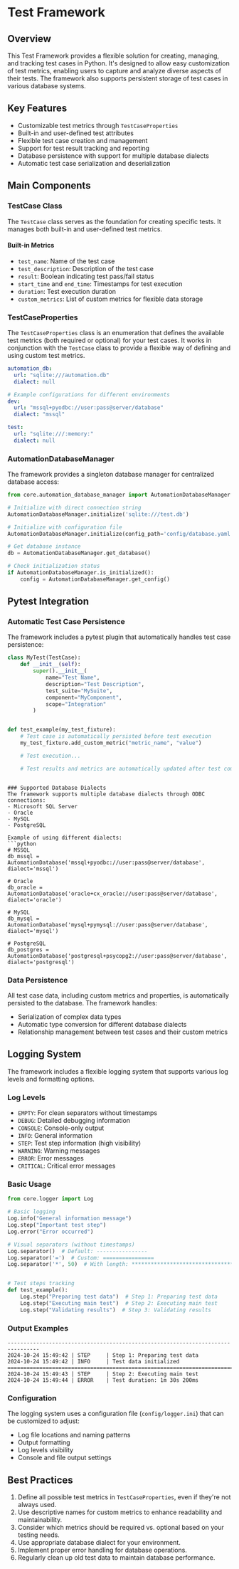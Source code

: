 # Test Framework

## Overview

This Test Framework provides a flexible solution for creating, managing, and tracking test cases in Python.
It's designed to allow easy customization of test metrics, enabling users to capture and analyze diverse aspects of
their tests.
The framework also supports persistent storage of test cases in various database systems.

## Key Features

- Customizable test metrics through `TestCaseProperties`
- Built-in and user-defined test attributes
- Flexible test case creation and management
- Support for test result tracking and reporting
- Database persistence with support for multiple database dialects
- Automatic test case serialization and deserialization

## Main Components

### TestCase Class

The `TestCase` class serves as the foundation for creating specific tests. It manages both built-in and user-defined
test metrics.

#### Built-in Metrics

- `test_name`: Name of the test case
- `test_description`: Description of the test case
- `result`: Boolean indicating test pass/fail status
- `start_time` and `end_time`: Timestamps for test execution
- `duration`: Test execution duration
- `custom_metrics`: List of custom metrics for flexible data storage

### TestCaseProperties

The `TestCaseProperties` class is an enumeration that defines the available test metrics (both required or optional)
for your test cases. It works in conjunction with the `TestCase` class to provide a flexible way of defining
and using custom test metrics.

```yaml
automation_db:
  url: "sqlite:///automation.db"
  dialect: null

# Example configurations for different environments
dev:
  url: "mssql+pyodbc://user:pass@server/database"
  dialect: "mssql"

test:
  url: "sqlite:///:memory:"
  dialect: null
```

### AutomationDatabaseManager

The framework provides a singleton database manager for centralized database access:

```python
from core.automation_database_manager import AutomationDatabaseManager

# Initialize with direct connection string
AutomationDatabaseManager.initialize('sqlite:///test.db')

# Initialize with configuration file
AutomationDatabaseManager.initialize(config_path='config/database.yaml')

# Get database instance
db = AutomationDatabaseManager.get_database()

# Check initialization status
if AutomationDatabaseManager.is_initialized():
    config = AutomationDatabaseManager.get_config()
```

## Pytest Integration

### Automatic Test Case Persistence

The framework includes a pytest plugin that automatically handles test case persistence:

```python
class MyTest(TestCase):
    def __init__(self):
        super().__init__(
            name="Test Name",
            description="Test Description",
            test_suite="MySuite",
            component="MyComponent",
            scope="Integration"
        )


def test_example(my_test_fixture):
    # Test case is automatically persisted before test execution
    my_test_fixture.add_custom_metric("metric_name", "value")

    # Test execution...

    # Test results and metrics are automatically updated after test completion
```

```

### Supported Database Dialects
The framework supports multiple database dialects through ODBC connections:
- Microsoft SQL Server
- Oracle
- MySQL
- PostgreSQL

Example of using different dialects:
```python
# MSSQL
db_mssql = AutomationDatabase('mssql+pyodbc://user:pass@server/database', dialect='mssql')

# Oracle
db_oracle = AutomationDatabase('oracle+cx_oracle://user:pass@server/database', dialect='oracle')

# MySQL
db_mysql = AutomationDatabase('mysql+pymysql://user:pass@server/database', dialect='mysql')

# PostgreSQL
db_postgres = AutomationDatabase('postgresql+psycopg2://user:pass@server/database', dialect='postgresql')
```

### Data Persistence

All test case data, including custom metrics and properties, is automatically persisted to the database. The framework
handles:

- Serialization of complex data types
- Automatic type conversion for different database dialects
- Relationship management between test cases and their custom metrics

## Logging System

The framework includes a flexible logging system that supports various log levels and formatting options.

### Log Levels

- `EMPTY`: For clean separators without timestamps
- `DEBUG`: Detailed debugging information
- `CONSOLE`: Console-only output
- `INFO`: General information
- `STEP`: Test step information (high visibility)
- `WARNING`: Warning messages
- `ERROR`: Error messages
- `CRITICAL`: Critical error messages

### Basic Usage

```python
from core.logger import Log

# Basic logging
Log.info("General information message")
Log.step("Important test step")
Log.error("Error occurred")

# Visual separators (without timestamps)
Log.separator()  # Default: ----------------
Log.separator('=')  # Custom: ================
Log.separator('*', 50)  # With length: **************************************************


# Test steps tracking
def test_example():
    Log.step("Preparing test data")  # Step 1: Preparing test data
    Log.step("Executing main test")  # Step 2: Executing main test
    Log.step("Validating results")  # Step 3: Validating results
```

### Output Examples

```
--------------------------------------------------------------------------------
2024-10-24 15:49:42 | STEP     | Step 1: Preparing test data
2024-10-24 15:49:42 | INFO     | Test data initialized
================================================================================
2024-10-24 15:49:43 | STEP     | Step 2: Executing main test
2024-10-24 15:49:44 | ERROR    | Test duration: 1m 30s 200ms
```

### Configuration

The logging system uses a configuration file (`config/logger.ini`) that can be customized to adjust:

- Log file locations and naming patterns
- Output formatting
- Log levels visibility
- Console and file output settings

## Best Practices

1. Define all possible test metrics in `TestCaseProperties`, even if they're not always used.
2. Use descriptive names for custom metrics to enhance readability and maintainability.
3. Consider which metrics should be required vs. optional based on your testing needs.
4. Use appropriate database dialect for your environment.
5. Implement proper error handling for database operations.
6. Regularly clean up old test data to maintain database performance.